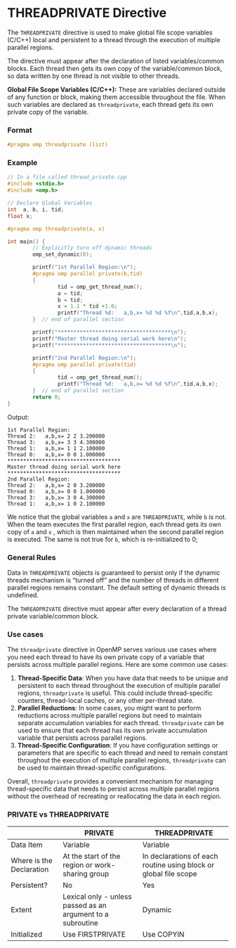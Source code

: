 # THREADPRIVATE Directive
The `THREADPRIVATE` directive is used to make global file scope variables (C/C++) local and persistent to a thread through the execution of multiple parallel regions.

The directive must appear after the declaration of listed variables/common blocks. Each thread then gets its own copy of the variable/common block, so data written by one thread is not visible to other threads.

**Global File Scope Variables (C/C++):** These are variables declared outside of any function or block, making them accessible throughout the file. When such variables are declared as `threadprivate`, each thread gets its own private copy of the variable.
### Format
```c++
#pragma omp threadprivate (list)
```
### Example
```c++
// In a file called thread_private.cpp
#include <stdio.h>
#include <omp.h>

// Declare Global Variables
int  a, b, i, tid;
float x;

#pragma omp threadprivate(a, x)

int main() {
        // Explicitly turn off dynamic threads
        omp_set_dynamic(0);

        printf("1st Parallel Region:\n");
        #pragma omp parallel private(b,tid)
        {
                tid = omp_get_thread_num();
                a = tid;
                b = tid;
                x = 1.1 * tid +1.0;
                printf("Thread %d:   a,b,x= %d %d %f\n",tid,a,b,x);
        }  // end of parallel section

        printf("************************************\n");
        printf("Master thread doing serial work here\n");
        printf("************************************\n");

        printf("2nd Parallel Region:\n");
        #pragma omp parallel private(tid)
        {
                tid = omp_get_thread_num();
                printf("Thread %d:   a,b,x= %d %d %f\n",tid,a,b,x);
        }  // end of parallel section
        return 0;
}
```

Output:
```
1st Parallel Region:
Thread 2:   a,b,x= 2 2 3.200000
Thread 3:   a,b,x= 3 3 4.300000
Thread 1:   a,b,x= 1 1 2.100000
Thread 0:   a,b,x= 0 0 1.000000
************************************
Master thread doing serial work here
************************************
2nd Parallel Region:
Thread 2:   a,b,x= 2 0 3.200000
Thread 0:   a,b,x= 0 0 1.000000
Thread 3:   a,b,x= 3 0 4.300000
Thread 1:   a,b,x= 1 0 2.100000
```

We notice that the global variables `a` and `x` are `THREADPRIVATE`, while `b` is not. When the team executes the first parallel region, each thread gets its own copy of `a` and `x` , which is then maintained when the second parallel region is executed. The same is not true for `b`, which is re-initialized to 0;
### General Rules
Data in `THREADPRIVATE` objects is guaranteed to persist only if the dynamic threads mechanism is “turned off” and the number of threads in different parallel regions remains constant. The default setting of dynamic threads is undefined.

The `THREADPRIVATE` directive must appear after every declaration of a thread private variable/common block.
### Use cases
The `threadprivate` directive in OpenMP serves various use cases where you need each thread to have its own private copy of a variable that persists across multiple parallel regions. Here are some common use cases:

1. **Thread-Specific Data**: When you have data that needs to be unique and persistent to each thread throughout the execution of multiple parallel regions, `threadprivate` is useful. This could include thread-specific counters, thread-local caches, or any other per-thread state.
2. **Parallel Reductions**: In some cases, you might want to perform reductions across multiple parallel regions but need to maintain separate accumulation variables for each thread. `threadprivate` can be used to ensure that each thread has its own private accumulation variable that persists across parallel regions.
3. **Thread-Specific Configuration**: If you have configuration settings or parameters that are specific to each thread and need to remain constant throughout the execution of multiple parallel regions, `threadprivate` can be used to maintain thread-specific configurations.

Overall, `threadprivate` provides a convenient mechanism for managing thread-specific data that needs to persist across multiple parallel regions without the overhead of recreating or reallocating the data in each region.

### PRIVATE vs THREADPRIVATE

|                          | PRIVATE                                                     | THREADPRIVATE                                                    |
| ------------------------ | ----------------------------------------------------------- | ---------------------------------------------------------------- |
| Data Item                | Variable                                                    | Variable                                                         |
| Where is the Declaration | At the start of the region or work-sharing group            | In declarations of each routine using block or global file scope |
| Persistent?              | No                                                          | Yes                                                              |
| Extent                   | Lexical only - unless passed as an argument to a subroutine | Dynamic                                                          |
| Initialized              | Use FIRSTPRIVATE                                            | Use COPYIN                                                       |


